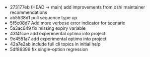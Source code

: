 - 273177eb (HEAD -> main) add improvements from oshi maintainer recommendations
- ab5538d1 pull sequence type up
- 5f5c08d7 Add more verbose error indicator for scenario
- 5a3ac649 fix missing expiry variable
- 43f41cae add experimental optimo into project
- 9e4551a7 add experimental optimo into project
- 42a7e2ab include full cli topics in initial help
- 5df86396 fix single-option regression
